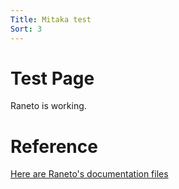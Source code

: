 ```yaml
---
Title: Mitaka test
Sort: 3
---
```


# Test Page
Raneto is working.

# Reference
[Here are Raneto's documentation files](https://github.com/ryanlelek/Raneto/tree/master/content)

